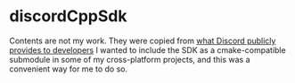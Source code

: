 # discordCppSdk
Contents are not my work. They were copied from [what Discord publicly provides to developers](https://discordapp.com/developers/docs/game-sdk/sdk-starter-guide)
I wanted to include the SDK as a cmake-compatible submodule in some of my cross-platform projects, and this was a convenient way for me to do so.

